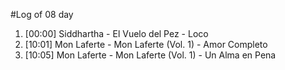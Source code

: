#Log of 08 day

1. [00:00] Siddhartha - El Vuelo del Pez - Loco
1. [10:01] Mon Laferte - Mon Laferte (Vol. 1) - Amor Completo
1. [10:05] Mon Laferte - Mon Laferte (Vol. 1) - Un Alma en Pena
